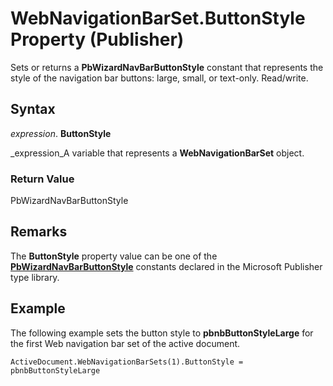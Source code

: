 
# WebNavigationBarSet.ButtonStyle Property (Publisher)

Sets or returns a  **PbWizardNavBarButtonStyle** constant that represents the style of the navigation bar buttons: large, small, or text-only. Read/write.


## Syntax

 _expression_. **ButtonStyle**

 _expression_A variable that represents a  **WebNavigationBarSet** object.


### Return Value

PbWizardNavBarButtonStyle


## Remarks

The  **ButtonStyle** property value can be one of the **[PbWizardNavBarButtonStyle](de3131c0-45e8-5c0c-6c19-5d10de5a0f2d.md)** constants declared in the Microsoft Publisher type library.


## Example

The following example sets the button style to  **pbnbButtonStyleLarge** for the first Web navigation bar set of the active document.


```
ActiveDocument.WebNavigationBarSets(1).ButtonStyle = pbnbButtonStyleLarge
```


